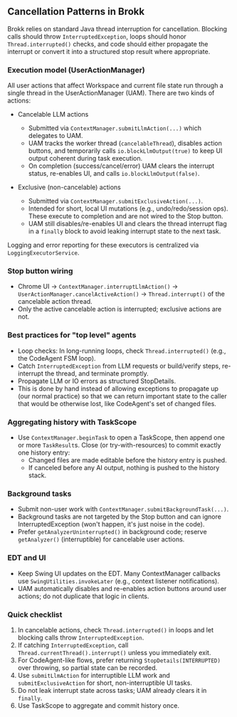 ## Cancellation Patterns in Brokk

Brokk relies on standard Java thread interruption for cancellation. Blocking calls should throw `InterruptedException`, loops should honor `Thread.interrupted()` checks, and code should either propagate the interrupt or convert it into a structured stop result where appropriate.

### Execution model (UserActionManager)

All user actions that affect Workspace and current file state run through a single thread in the UserActionManager (UAM). There are two kinds of actions:

- Cancelable LLM actions
  - Submitted via `ContextManager.submitLlmAction(...)` which delegates to UAM.
  - UAM tracks the worker thread (`cancelableThread`), disables action buttons, and temporarily calls `io.blockLlmOutput(true)` to keep UI output coherent during task execution.
  - On completion (success/cancel/error) UAM clears the interrupt status, re-enables UI, and calls `io.blockLlmOutput(false)`.

- Exclusive (non-cancelable) actions
  - Submitted via `ContextManager.submitExclusiveAction(...)`.
  - Intended for short, local UI mutations (e.g., undo/redo/session ops). These execute to completion and are not wired to the Stop button.
  - UAM still disables/re-enables UI and clears the thread interrupt flag in a `finally` block to avoid leaking interrupt state to the next task.

Logging and error reporting for these executors is centralized via `LoggingExecutorService`.

### Stop button wiring

- Chrome UI -> `ContextManager.interruptLlmAction()` -> `UserActionManager.cancelActiveAction()` -> `Thread.interrupt()` of the cancelable action thread.
- Only the active cancelable action is interrupted; exclusive actions are not.

### Best practices for "top level" agents

- Loop checks: In long-running loops, check `Thread.interrupted()` (e.g., the CodeAgent FSM loop).
- Catch `InterruptedException` from LLM requests or build/verify steps, re-interrupt the thread, and terminate promptly.
- Propagate LLM or IO errors as structured StopDetails.
- This is done by hand instead of allowing exceptions to propagate up (our normal practice) so that we can return important state
  to the caller that would be otherwise lost, like CodeAgent's set of changed files.

### Aggregating history with TaskScope

- Use `ContextManager.beginTask` to open a TaskScope, then append one or more `TaskResult`s. Close (or try-with-resources) to commit exactly one history entry:
  - Changed files are made editable before the history entry is pushed.
  - If canceled before any AI output, nothing is pushed to the history stack.  

### Background tasks

- Submit non-user work with `ContextManager.submitBackgroundTask(...)`.
- Background tasks are not targeted by the Stop button and can ignore InterruptedException (won't happen, it's just noise in the code).
- Prefer `getAnalyzerUninterrupted()` in background code; reserve `getAnalyzer()` (interruptible) for cancelable user actions.

### EDT and UI

- Keep Swing UI updates on the EDT. Many ContextManager callbacks use `SwingUtilities.invokeLater` (e.g., context listener notifications).
- UAM automatically disables and re-enables action buttons around user actions; do not duplicate that logic in clients.

### Quick checklist

1. In cancelable actions, check `Thread.interrupted()` in loops and let blocking calls throw `InterruptedException`.
2. If catching `InterruptedException`, call `Thread.currentThread().interrupt()` unless you immediately exit.
3. For CodeAgent-like flows, prefer returning `StopDetails(INTERRUPTED)` over throwing, so partial state can be recorded.
4. Use `submitLlmAction` for interruptible LLM work and `submitExclusiveAction` for short, non-interruptible UI tasks.
5. Do not leak interrupt state across tasks; UAM already clears it in `finally`.
6. Use TaskScope to aggregate and commit history once.
